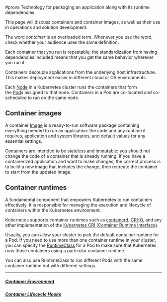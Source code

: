 #prova 
Technology for packaging an application along with its runtime dependencies.

This page will discuss containers and container images, as well as their use in operations and solution development.

The word _container_ is an overloaded term. Whenever you use the word, check whether your audience uses the same definition.

Each container that you run is repeatable; the standardization from having dependencies included means that you get the same behavior wherever you run it.

Containers decouple applications from the underlying host infrastructure. This makes deployment easier in different cloud or OS environments.

Each [Node](node.md) in a Kubernetes cluster runs the containers that form the [Pod](Pod.md)s assigned to that node. Containers in a Pod are co-located and co-scheduled to run on the same node.

## Container images[](https://kubernetes.io/docs/concepts/containers/#container-images)

A container [Image](image.md) is a ready-to-run software package containing everything needed to run an application: the code and any runtime it requires, application and system libraries, and default values for any essential settings.

Containers are intended to be stateless and [immutable](https://glossary.cncf.io/immutable-infrastructure/): you should not change the code of a container that is already running. If you have a containerized application and want to make changes, the correct process is to build a new image that includes the change, then recreate the container to start from the updated image.

## Container runtimes[](https://kubernetes.io/docs/concepts/containers/#container-runtimes)

A fundamental component that empowers Kubernetes to run containers effectively. It is responsible for managing the execution and lifecycle of containers within the Kubernetes environment.

Kubernetes supports container runtimes such as [containerd](https://containerd.io/docs/), [CRI-O](https://cri-o.io/#what-is-cri-o), and any other implementation of the [Kubernetes CRI (Container Runtime Interface)](https://github.com/kubernetes/community/blob/master/contributors/devel/sig-node/container-runtime-interface.md).

Usually, you can allow your cluster to pick the default container runtime for a Pod. If you need to use more than one container runtime in your cluster, you can specify the [RuntimeClass](https://kubernetes.io/docs/concepts/containers/runtime-class/) for a Pod to make sure that Kubernetes runs those containers using a particular container runtime.

You can also use RuntimeClass to run different Pods with the same container runtime but with different settings.

---

##### [Container Environment](Container%20Environment.md)

##### [Container Lifecycle Hooks](https://kubernetes.io/docs/concepts/containers/container-lifecycle-hooks/)